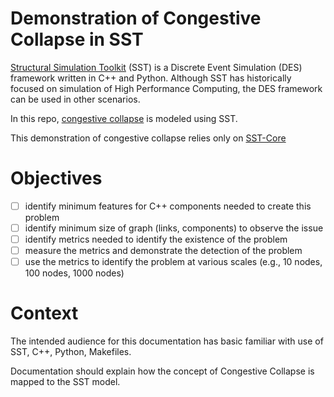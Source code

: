 # Demonstration of Congestive Collapse in SST 

[Structural Simulation Toolkit](https://sst-simulator.org/) (SST) is a Discrete Event Simulation (DES) framework written in C++ and Python. Although SST has historically focused on simulation of High Performance Computing, the DES framework can be used in other scenarios. 

In this repo, [congestive collapse](https://en.wikipedia.org/wiki/Network_congestion#Congestive_collapse) is modeled using SST. 


This demonstration of congestive collapse relies only on [SST-Core](https://github.com/sstsimulator/sst-core)

# Objectives
- [ ] identify minimum features for C++ components needed to create this problem
- [ ] identify minimum size of graph (links, components) to observe the issue
- [ ] identify metrics needed to identify the existence of the problem
- [ ] measure the metrics and demonstrate the detection of the problem
- [ ] use the metrics to identify the problem at various scales (e.g., 10 nodes, 100 nodes, 1000 nodes)

# Context

The intended audience for this documentation has basic familiar with use of SST, C++, Python, Makefiles. 

Documentation should explain how the concept of Congestive Collapse is mapped to the SST model.



